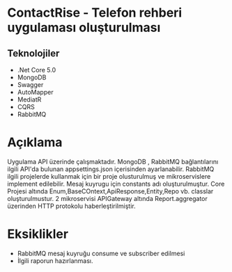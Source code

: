 # ContactRise - Telefon rehberi uygulaması oluşturulması


## Teknolojiler ##

- .Net Core 5.0
- MongoDB
- Swagger
- AutoMapper
- MediatR
- CQRS
- RabbitMQ

# Açıklama

Uygulama API üzerinde çalışmaktadır.
MongoDB , RabbitMQ bağlantılarını ilgili API'da bulunan appsettings.json içerisinden ayarlanabilir.
RabbitMQ ilgili projelerde kullanmak için bir proje olusturulmuş ve mikroservislere implement edilebilir.
Mesaj kuyrugu için constants adı oluşturulmuştur.
Core Projesi altında Enum,BaseCOntext,ApiResponse,Entity,Repo vb. classlar oluşturulmustur.
2 mikroservisi APIGateway altında Report.aggregator üzerinden HTTP protokolu haberleştirilmiştir.

# Eksiklikler 

- RabbitMQ mesaj kuyruğu consume ve subscriber edilmesi
- İlgili raporun hazırlanması.
